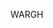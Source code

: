 WARGH 

<!---
hfigone/hfigone is a ✨ special ✨ repository because its `README.md` (this file) appears on your GitHub profile.
You can click the Preview link to take a look at your changes.
--->
